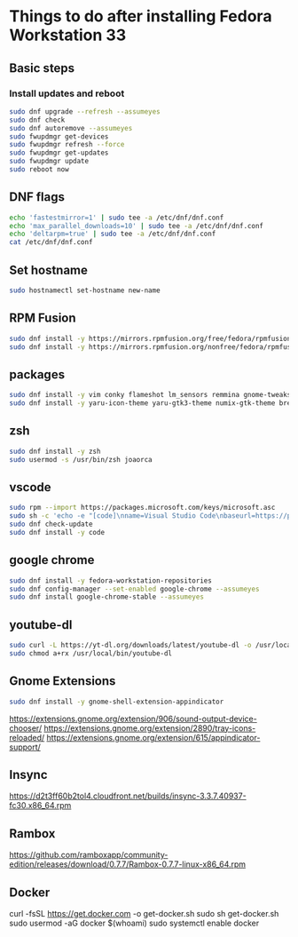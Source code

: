 # Things to do after installing Fedora Workstation 33

## Basic steps

### Install updates and reboot
```bash
sudo dnf upgrade --refresh --assumeyes
sudo dnf check
sudo dnf autoremove --assumeyes
sudo fwupdmgr get-devices
sudo fwupdmgr refresh --force
sudo fwupdmgr get-updates
sudo fwupdmgr update
sudo reboot now
```

## DNF flags
```bash
echo 'fastestmirror=1' | sudo tee -a /etc/dnf/dnf.conf
echo 'max_parallel_downloads=10' | sudo tee -a /etc/dnf/dnf.conf
echo 'deltarpm=true' | sudo tee -a /etc/dnf/dnf.conf
cat /etc/dnf/dnf.conf
```

## Set hostname
```bash
sudo hostnamectl set-hostname new-name
```

## RPM Fusion
```bash
sudo dnf install -y https://mirrors.rpmfusion.org/free/fedora/rpmfusion-free-release-$(rpm -E %fedora).noarch.rpm
sudo dnf install -y https://mirrors.rpmfusion.org/nonfree/fedora/rpmfusion-nonfree-release-$(rpm -E %fedora).noarch.rpm
```

## packages
```bash
sudo dnf install -y vim conky flameshot lm_sensors remmina gnome-tweaks
sudo dnf install -y yaru-icon-theme yaru-gtk3-theme numix-gtk-theme breeze-cursor-theme
```

## zsh
```bash
sudo dnf install -y zsh
sudo usermod -s /usr/bin/zsh joaorca
```

## vscode
```bash
sudo rpm --import https://packages.microsoft.com/keys/microsoft.asc
sudo sh -c 'echo -e "[code]\nname=Visual Studio Code\nbaseurl=https://packages.microsoft.com/yumrepos/vscode\nenabled=1\ngpgcheck=1\ngpgkey=https://packages.microsoft.com/keys/microsoft.asc" > /etc/yum.repos.d/vscode.repo'
sudo dnf check-update
sudo dnf install -y code
```

## google chrome
```bash
sudo dnf install -y fedora-workstation-repositories
sudo dnf config-manager --set-enabled google-chrome --assumeyes
sudo dnf install google-chrome-stable --assumeyes
```

## youtube-dl
```bash
sudo curl -L https://yt-dl.org/downloads/latest/youtube-dl -o /usr/local/bin/youtube-dl 
sudo chmod a+rx /usr/local/bin/youtube-dl
```

## Gnome Extensions
```bash
sudo dnf install -y gnome-shell-extension-appindicator
```

https://extensions.gnome.org/extension/906/sound-output-device-chooser/
https://extensions.gnome.org/extension/2890/tray-icons-reloaded/
https://extensions.gnome.org/extension/615/appindicator-support/

## Insync
https://d2t3ff60b2tol4.cloudfront.net/builds/insync-3.3.7.40937-fc30.x86_64.rpm

## Rambox
https://github.com/ramboxapp/community-edition/releases/download/0.7.7/Rambox-0.7.7-linux-x86_64.rpm

## Docker
curl -fsSL https://get.docker.com -o get-docker.sh
sudo sh get-docker.sh
sudo usermod -aG docker $(whoami)
sudo systemctl enable docker
